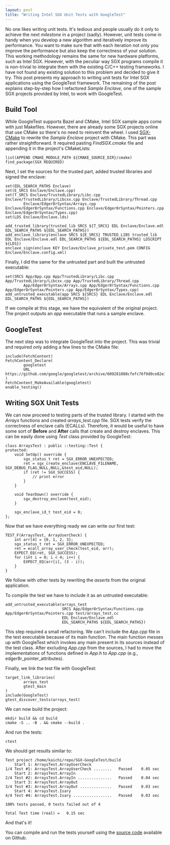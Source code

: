 ```yaml
---
layout: post
title: "Writing Intel SGX Unit Tests with GoogleTest"
---
```

No one likes writing unit tests. It's tedious and people usually do it only to achieve the next *milestone* in a project (sadly). However, unit tests come in handy when you develop a new algorithm and iteratively improve its performance. You want to make sure that with each iteration not only you improve the performance but also keep the correctness of your solution.
This working methodology remains the same for new hardware platforms, such as Intel SGX. However, with the peculiar way SGX programs compile it is non-trivial to integrate them with the existing C/C++ testing frameworks. I have not found any existing solution to this problem and decided to give it try. This post presents my approach to writing unit tests for Intel SGX applications using the GoogleTest framework. The remaining of the post explains step-by-step how I refactored *Sample Enclave*, one of the sample SGX projects provided by Intel, to work with GoogleTest.

## Build Tool

While GoogleTest supports Bazel and CMake, Intel SGX sample apps come with just Makefiles. However, there are already some SGX projects online that use CMake so there's no need to reinvent the wheel. I used [SGX-CMake](https://github.com/xzhangxa/SGX-CMake/) to rewrite the *Sample Enclave* project with CMake.
This part was rather straightforward. It required pasting *FindSGX.cmake* file and appending it in the project's CMakeLists:

```
list(APPEND CMAKE_MODULE_PATH ${CMAKE_SOURCE_DIR}/cmake)
find_package(SGX REQUIRED)
```

Next, I set the sources for the trusted part, added trusted libraries and signed the enclave:

```
set(EDL_SEARCH_PATHS Enclave)
set(E_SRCS Enclave/Enclave.cpp)
set(T_SRCS Enclave/TrustedLibrary/Libc.cpp Enclave/TrustedLibrary/Libcxx.cpp Enclave/TrustedLibrary/Thread.cpp
        Enclave/Edger8rSyntax/Arrays.cpp Enclave/Edger8rSyntax/Functions.cpp Enclave/Edger8rSyntax/Pointers.cpp Enclave/Edger8rSyntax/Types.cpp)
set(LDS Enclave/Enclave.lds)

add_trusted_library(trusted_lib SRCS ${T_SRCS} EDL Enclave/Enclave.edl EDL_SEARCH_PATHS ${EDL_SEARCH_PATHS})
add_enclave_library(enclave SRCS ${E_SRCS} TRUSTED_LIBS trusted_lib EDL Enclave/Enclave.edl EDL_SEARCH_PATHS ${EDL_SEARCH_PATHS} LDSCRIPT ${LDS})
enclave_sign(enclave KEY Enclave/Enclave_private_test.pem CONFIG Enclave/Enclave.config.xml)
```

Finally, I did the same for the untrusted part and built the untrusted executable:

```
set(SRCS App/App.cpp App/TrustedLibrary/Libc.cpp App/TrustedLibrary/Libcxx.cpp App/TrustedLibrary/Thread.cpp
        App/Edger8rSyntax/Arrays.cpp App/Edger8rSyntax/Functions.cpp App/Edger8rSyntax/Pointers.cpp App/Edger8rSyntax/Types.cpp)
add_untrusted_executable(app SRCS ${SRCS} EDL Enclave/Enclave.edl EDL_SEARCH_PATHS ${EDL_SEARCH_PATHS})
```

If we compile at this stage, we have the equivalent of the original project. The project outputs an *app* executable that runs a sample enclave.

## GoogleTest

The next step was to integrate GoogleTest into the project. This was trivial and required only adding a few lines to the CMake file:

```
include(FetchContent)
FetchContent_Declare(
        googletest
        URL https://github.com/google/googletest/archive/609281088cfefc76f9d0ce82e1ff6c30cc3591e5.zip
)
FetchContent_MakeAvailable(googletest)
enable_testing()
```

## Writing SGX Unit Tests

We can now proceed to testing parts of the trusted library. I started with the *Arrays* functions and created *arrays_test.cpp* file.
SGX tests verify the correctness of enclave calls (ECALLs). Therefore, it would be useful to have some sort of **Before** and **After** calls that create and destroy enclaves. This can be easily done using *Test* class provided by GoogleTest:

```
class ArraysTest : public ::testing::Test {
protected:
    void SetUp() override {
        sgx_status_t ret = SGX_ERROR_UNEXPECTED;
        ret = sgx_create_enclave(ENCLAVE_FILENAME, SGX_DEBUG_FLAG,NULL,NULL,&test_eid,NULL);
        if (ret != SGX_SUCCESS) {
            // print error
        }
    }

    void TearDown() override {
        sgx_destroy_enclave(test_eid);
    }

    sgx_enclave_id_t test_eid = 0;
};
```

Now that we have everything ready we can write our first test:

```
TEST_F(ArraysTest, ArrayUserCheck) {
    int arr[4] = {0, 1, 2, 3};
    sgx_status_t ret = SGX_ERROR_UNEXPECTED;
    ret = ecall_array_user_check(test_eid, arr);
    EXPECT_EQ(ret, SGX_SUCCESS);
    for (int i = 0; i < 4; i++) {
        EXPECT_EQ(arr[i], (3 - i));
    }
}
```

We follow with other tests by rewriting the *asserts* from the original application.

To compile the test we have to include it as an untrusted executable:

```
add_untrusted_executable(arrays_test
                         SRCS App/Edger8rSyntax/Functions.cpp App/Edger8rSyntax/Pointers.cpp test/arrays_test.cc
                         EDL Enclave/Enclave.edl
                         EDL_SEARCH_PATHS ${EDL_SEARCH_PATHS})
```

This step required a small refactoring. We can't include the *App.cpp* file in the test executable because of its main function. The main function messes up with GoogleTest which invokes any main present in its sources instead of the test class. After excluding *App.cpp* from the sources, I had to move the implementations of functions defined in *App.h* to *App.cpp* (e.g., edger8r\_pointer\_attributes).

Finally, we link the test file with GoogleTest:

```
target_link_libraries(
        arrays_test
        gtest_main
)
include(GoogleTest)
gtest_discover_tests(arrays_test)
```

We can now build the project:

```
mkdir build && cd build
cmake -S .. -B . && cmake --build .
```

And run the tests:

```
ctest
```

We should get results similar to:

```
Test project /home/kaichi/repo/SGX-GoogleTest/build
    Start 1: ArraysTest.ArrayUserCheck
1/4 Test #1: ArraysTest.ArrayUserCheck ........   Passed    0.05 sec
    Start 2: ArraysTest.ArrayIn
2/4 Test #2: ArraysTest.ArrayIn ...............   Passed    0.04 sec
    Start 3: ArraysTest.ArrayOut
3/4 Test #3: ArraysTest.ArrayOut ..............   Passed    0.03 sec
    Start 4: ArraysTest.Isary
4/4 Test #4: ArraysTest.Isary .................   Passed    0.03 sec

100% tests passed, 0 tests failed out of 4

Total Test time (real) =   0.15 sec
```

And that's it!

You can compile and run the tests yourself using the [source code](https://github.com/kai-chi/SGX-GoogleTest) available on Github.
